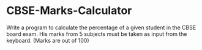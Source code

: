 # CBSE-Marks-Calculator
Write a program to calculate the percentage of a given student in the CBSE board exam. His marks from 5 subjects must be taken as input from the keyboard. (Marks are out of 100)
